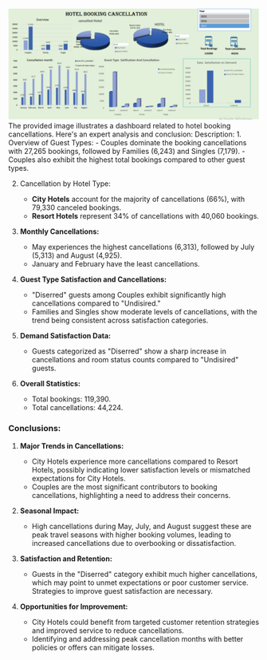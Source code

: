 <img src="https://github.com/bcacoders2023/Hotel_cancelation-/blob/main/Screenshot%202024-12-21%20125920.png">
The provided image illustrates a dashboard related to hotel booking cancellations. Here's an expert analysis and conclusion:
Description:
1. Overview of Guest Types:
   - Couples dominate the booking cancellations with 27,265 bookings, followed by Families (6,243) and Singles (7,179).
   - Couples also exhibit the highest total bookings compared to other guest types.

2. Cancellation by Hotel Type:
   - **City Hotels** account for the majority of cancellations (66%), with 79,330 canceled bookings.
   - **Resort Hotels** represent 34% of cancellations with 40,060 bookings.

3. **Monthly Cancellations:**
   - May experiences the highest cancellations (6,313), followed by July (5,313) and August (4,925).
   - January and February have the least cancellations.

4. **Guest Type Satisfaction and Cancellations:**
   - "Diserred" guests among Couples exhibit significantly high cancellations compared to "Undisired."
   - Families and Singles show moderate levels of cancellations, with the trend being consistent across satisfaction categories.

5. **Demand Satisfaction Data:**
   - Guests categorized as "Diserred" show a sharp increase in cancellations and room status counts compared to "Undisired" guests.

6. **Overall Statistics:**
   - Total bookings: 119,390.
   - Total cancellations: 44,224.

### **Conclusions:**
1. **Major Trends in Cancellations:**
   - City Hotels experience more cancellations compared to Resort Hotels, possibly indicating lower satisfaction levels or mismatched expectations for City Hotels.
   - Couples are the most significant contributors to booking cancellations, highlighting a need to address their concerns.

2. **Seasonal Impact:**
   - High cancellations during May, July, and August suggest these are peak travel seasons with higher booking volumes, leading to increased cancellations due to overbooking or dissatisfaction.

3. **Satisfaction and Retention:**
   - Guests in the "Diserred" category exhibit much higher cancellations, which may point to unmet expectations or poor customer service. Strategies to improve guest satisfaction are necessary.

4. **Opportunities for Improvement:**
   - City Hotels could benefit from targeted customer retention strategies and improved service to reduce cancellations.
   - Identifying and addressing peak cancellation months with better policies or offers can mitigate losses.

